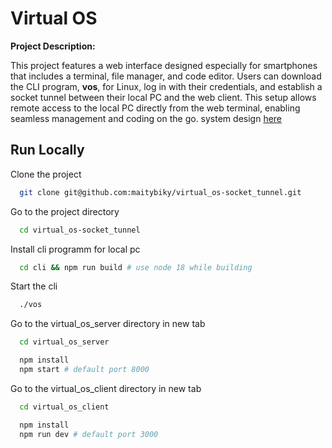 # Virtual OS

**Project Description:**

This project features a web interface designed especially for smartphones that includes a terminal, file manager, and code editor. Users can download the CLI program, **vos**, for Linux, log in with their credentials, and establish a socket tunnel between their local PC and the web client. This setup allows remote access to the local PC directly from the web terminal, enabling seamless management and coding on the go.
system design <a href="https://app.eraser.io/workspace/I51LrmRuX4BWp7aqkOku?origin=share">here</a>

## Run Locally

Clone the project

```bash
  git clone git@github.com:maitybiky/virtual_os-socket_tunnel.git
```

Go to the project directory

```bash
  cd virtual_os-socket_tunnel
```

Install cli programm for local pc

```bash
  cd cli && npm run build # use node 18 while building
```

Start the cli

```bash
  ./vos
```

Go to the virtual_os_server directory in new tab

```bash
  cd virtual_os_server
```

```bash
  npm install
  npm start # default port 8000
```

Go to the virtual_os_client directory in new tab

```bash
  cd virtual_os_client
```

```bash
  npm install
  npm run dev # default port 3000
```
